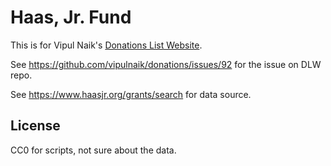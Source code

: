 # Haas, Jr. Fund

This is for Vipul Naik's [Donations List Website](https://github.com/vipulnaik/donations).

See https://github.com/vipulnaik/donations/issues/92 for the issue on DLW repo.

See https://www.haasjr.org/grants/search for data source.

## License

CC0 for scripts, not sure about the data.
